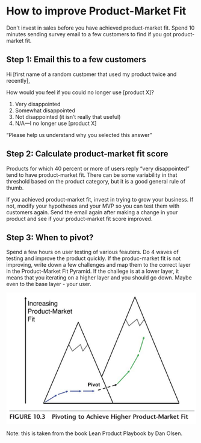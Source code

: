 # How to improve Product-Market Fit

Don't invest in sales before you have achieved product-market fit. Spend 10 minutes sending survey email to a few customers to find if you got product-market fit.

## Step 1: Email this to a few customers
Hi [first name of a random customer that used my product twice and recently],

How would you feel if you could no longer use [product X]?

1. Very disappointed
1. Somewhat disappointed
1. Not disappointed (it isn’t really that useful)
1. N/A—I no longer use [product X]

“Please help us understand why you selected this answer”

## Step 2: Calculate product-market fit score
Products for which 40 percent or more of users reply “very disappointed” tend to have product-market fit. There can be some variability in that threshold based on the product category, but it is a good general rule of thumb.

If you achieved product-market fit, invest in trying to grow your business. If not, modify your hypotheses and your MVP so you can test them with customers again. Send the email again after making a change in your product and see if your product-market fit score improved.

## Step 3: When to pivot?

Spend a few hours on user testing of various feauters. Do 4 waves of testing and improve the product quickly. If the produc-market fit is not improving, write down a few challenges and map them to the correct layer in the Product-Market Fit Pyramid. If the challege is at a lower layer, it means that you iterating on a higher layer and you should go down. Maybe even to the base layer - your user.

![pivot](pivot.png)

Note: this is taken from the book Lean Product Playbook by Dan Olsen.
